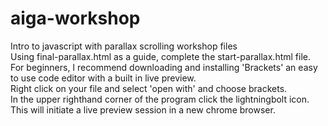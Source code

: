# aiga-workshop
Intro to javascript with parallax scrolling workshop files
<br>
Using final-parallax.html as a guide, complete the start-parallax.html file. <br>
For beginners, I recommend downloading and installing 'Brackets' an easy to use code editor with a built in live preview.<br>
Right click on your file and select 'open with' and choose brackets.<br>
In the upper righthand corner of the program click the lightningbolt icon.<br>
This will initiate a live preview session in a new chrome browser.
